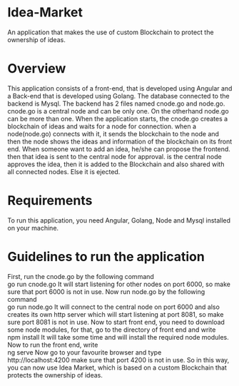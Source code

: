 # Idea-Market
An application that makes the use of custom Blockchain to protect the ownership of ideas.

# Overview
This application consists of a front-end, that is developed using Angular and a Back-end that is developed using Golang. The database connected to the backend is Mysql. The backend has 2 files named cnode.go and node.go. cnode.go is a central node and can be only one. On the otherhand node.go can be more than one. When the application starts, the cnode.go creates a blockchain of ideas and waits for a node for connection. when a node(node.go) connects with it, it sends the blockchain to the node and then the node shows the ideas and information of the blockchain on its front end. When someone want to add an idea, he/she can propose the frontend. then that idea is sent to the central node for approval. is the central node approves the idea, then it is added to the Blockchain and also shared with all connected nodes. Else it is ejected.

# Requirements
To run this application, you need Angular, Golang, Node and Mysql installed on your machine.

# Guidelines to run the application
First, run the cnode.go by the following command  
go run cnode.go
It will start listening for other nodes on port 6000, so make sure that port 6000 is not in use.
Now run node.go by the following command  
  go run node.go
It will connect to the central node on port 6000 and also creates its own http server which will start listening at port 8081, so make sure port 8081 is not in use.
 Now to start front end, you need to download some node modules, for that, go to the directory of front end and write  
npm install
It will take some time and will install the required node modules.
Now to run the front end, write  
  ng serve
Now go to your favourite browser and type  
  http://localhost:4200
make sure that port 4200 is not in use. So in this way, you can now use Idea Market, which is based on a custom Blockchain that protects the ownership of ideas.
